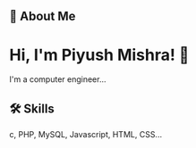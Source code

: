 <!--- - 👋 Hi, I’m @piyush Mishra
- 👀 I’m interested in web designing
- 🌱 I’m currently learning python
- 💞️ I’m looking to collaborate on ...
- 📫 How to reach me ... --->

<!---
piyushkrm/piyushkrm is a ✨ special ✨ repository because its `README.md` (this file) appears on your GitHub profile.
You can click the Preview link to take a look at your changes.
--->

## 🚀 About Me
# Hi, I'm Piyush Mishra! 👋
I'm a computer engineer...
## 🛠 Skills
c, PHP, MySQL, Javascript, HTML, CSS...


